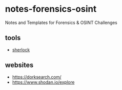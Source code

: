 # notes-forensics-osint
Notes and Templates for Forensics &amp; OSINT Challenges

## tools
 - [sherlock](https://github.com/sherlock-project/sherlock/)

## websites
 - https://dorksearch.com/
 - https://www.shodan.io/explore
